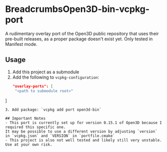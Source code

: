 # BreadcrumbsOpen3D-bin-vcpkg-port
A rudimentary overlay port of the Open3D public repository that uses their pre-built releases, as a proper package doesn't exist yet.
Only tested in Manifest mode.
## Usage
1. Add this project as a submodule
2. Add the following to `vcpkg-configuration`:
   ```json
   "overlay-ports": [
    "<path to submodule root>"
  ]
  ```
3. Add package: `vcpkg add port open3d-bin`

## Important Notes
- This port is currently set up for version 0.15.1 of Open3D because I required this specific one.
It may be possible to use a different version by adjusting `version` in `vcpkg.json` and `VERSION` in `portfile.cmake`
- This project is also not well tested and likely still very unstable. Use at your own risk.
